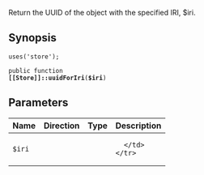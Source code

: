 Return the UUID of the object with the specified IRI, $iri.

## Synopsis

<code>uses('store');</code>

<code>public function <b>[[Store]]::uuidForIri</b>(<b>$iri</b>)</code>

## Parameters

<table>
  <thead>
    <tr>
      <th>Name</th>
      <th>Direction</th>
      <th>Type</th>
      <th>Description</th>
    </tr>
  </thead>
  <tbody>
    <tr>
      <td><code>$iri</code>
      <td><i></i></td>
      <td></td>
      <td>

      </td>
    </tr>
  </tbody>
</table>

